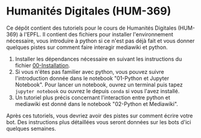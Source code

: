 # Humanités Digitales (HUM-369)
Ce dépôt contient des tutoriels pour le cours de Humanités Digitales (HUM-369) à l'EPFL. Il contient des fichiers pour installer l'environnement nécessaire, vous introduire à python si ce n'est pas déjà fait et vous donner quelques pistes sur comment faire interagir mediawiki et python.

1. Installer les dépendances nécessaire en suivant les instructions du fichier [00-Installation](00-Installation.md).
2. Si vous n'êtes pas familier avec python, vous pouvez suivre l'introduction donnée dans le notebook "01-Python et Jupyter Notebook". Pour lancer un notebook, ouvrez un terminal puis tapez `jupyter notebook` ou ouvrez le depuis `conda` si vous l'avez installé.
3. Un tutoriel plus précis concernant l'interaction entre python et mediawiki est donné dans le notebook "02-Python et Mediawiki".

Après ces tutoriels, vous devriez avoir des pistes sur comment écrire votre bot. Des instructions plus détaillées vous seront données sur les bots d'ici quelques semaines.
